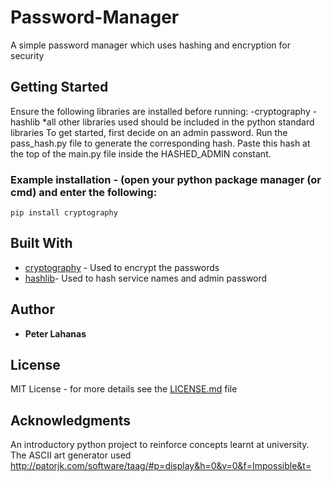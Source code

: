 # Password-Manager
A simple password manager which uses hashing and encryption for security

## Getting Started
Ensure the following libraries are installed before running:
-cryptography
-hashlib
*all other libraries used should be included in the python standard libraries
To get started, first decide on an admin password. Run the pass_hash.py file to generate the corresponding hash. Paste this hash at the top of the main.py file inside the HASHED_ADMIN constant. 

### Example installation - (open your python package manager (or cmd) and enter the following:
```
pip install cryptography
```
## Built With
* [cryptography](https://cryptography.io/en/latest/) - Used to encrypt the passwords
* [hashlib](https://docs.python.org/3/library/hashlib.html#module-hashlib)- Used to hash service names and admin password

## Author
* **Peter Lahanas**

## License
MIT License - for more details see the [LICENSE.md](LICENSE.md) file 

## Acknowledgments
An introductory python project to reinforce concepts learnt at university.
The ASCII art generator used http://patorjk.com/software/taag/#p=display&h=0&v=0&f=Impossible&t=
